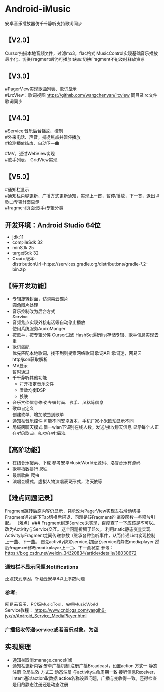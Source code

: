 # Android-iMusic
安卓音乐播放器仿千千静听支持歌词同步

## 【V2.0】  
Cursor扫描本地音频文件，过滤mp3，flac格式
MusicControl实现基础音乐播放
最小化、切换Fragment后仍可播放
缺点:切换Fragment不能及时释放资源

## 【V3.0】  
#PagerView实现歌曲列表、歌词显示    
#LrcView：歌词视图 https://github.com/wangchenyan/lrcview
  同目录lrc文件歌词同步

## 【V4.0】   
#Service 音乐后台播放、控制  
#外来电话、声音，捕捉焦点并暂停播放   
#检测播放结束，自动下一曲  

#MV，通过WebView实现  
#歌手列表， GridView实现  

## 【V5.0】 
#通知栏显示  
#通知栏内容更新，广播方式更新通知，实现上一首，暂停/播放，下一首，退出
#歌曲专辑封面显示  
#fragment页面:歌手/专辑分类   


## 开发环境：Android Studio 64位  
- jdk:11
- compileSdk 32
- minSdk 25
- targetSdk 32
- Gradle版本: distributionUrl=https\://services.gradle.org/distributions/gradle-7.2-bin.zip


## 【待开发功能】  
+ 专辑旋转封面，仿网易云碟片  
    圆角图片处理
+ 音乐控制改为后台方式  
    Service
+ 音频焦点实现外接电话等自动停止播放  
   使用系统服务AudioManger
+ 按歌手，按专辑分类
    Cursor过滤
    HashSet遍历list存储专辑、歌手信息实现去重
+ 歌词匹配  
     优先匹配本地歌词，找不到则搜索网络歌词
      歌词API:歌词迷，网易云
       http/json获取解析
+ MV显示  
   暂时通过  
+ 千千静听其他功能  
   + 打开指定音乐文件
   + 音效均衡DSP
   + 换肤
+ 音乐文件信息修改:专辑封面、歌手、风格等信息
+ 歌单自定义  
    创建歌单、增加歌曲到歌单
+ 通知栏音乐控件
    可能不同安卓版本、手机厂家小米欧珀显示不同
+ 局域网聊天模式
    同一wlan下识别在线人数，发送/接收聊天信息
    显示每个人正在听的歌曲，如xx在听:后海
## 【高阶功能】
+ 在线音乐搜索、下载
   参考安卓MusicWorld无源码、洛雪音乐有源码
+ 歌星指数排行
   爬虫
+ 最新歌曲
   爬虫
+ 演唱会模式，虚拟人物演唱表现形式，洛天依等

## 【难点问题记录】
Fragment跳转后原内容仍显示，只能改为PagerView实现左右滑动切换
Fragment通过底下Tab切换后闪退，问题是该Fragment的
销毁函数一些释放引起。
（难点）### Fragment绑定Service未实现，百度查了一下应该是不可以。改为Activity与Service交互。这个问题折腾了好久。
利用static静态变量实现Activity与Fragment之间传递参数（继承各种监听事件，从而传递List<Listeners>)实现控制上一曲、下一曲。
      首先activity绑定service,初始化service的静态mediaplayer
      然后fragment修改mediaplayer上一曲、下一曲状态
参考： https://blog.csdn.net/weixin_34220834/article/details/88030672

###  通知栏不显示问题:Notifications
  还没找到原因，怀疑是安卓8以上参数问题
### 参考:
网易云音乐，PC版MusicTool，安卓MusicWorld   
Service教程：
https://www.cnblogs.com/yanglh6-jyx/p/Android_Service_MediaPlayer.html

### 广播接收传递service或者音乐对象，为空  


##  实现原理
+ 通知栏取消:manage.cancel(id)
+ 通知栏更新内容:安卓广播机制
注册广播Broadcast，设置action
方式一 静态注册 全局生效
方式二 动态注册 与activity生命周期一致
接听信息Receiver，intent通过action取数据
action名称设置问题，广播与接收得一致。还得检查是用的静态注册还是动态注册
